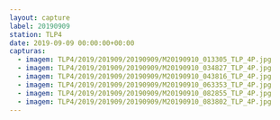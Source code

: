 ```yaml
---
layout: capture
label: 20190909
station: TLP4
date: 2019-09-09 00:00:00+00:00
capturas:
  - imagem: TLP4/2019/201909/20190909/M20190910_013305_TLP_4P.jpg
  - imagem: TLP4/2019/201909/20190909/M20190910_034827_TLP_4P.jpg
  - imagem: TLP4/2019/201909/20190909/M20190910_043816_TLP_4P.jpg
  - imagem: TLP4/2019/201909/20190909/M20190910_063353_TLP_4P.jpg
  - imagem: TLP4/2019/201909/20190909/M20190910_082855_TLP_4P.jpg
  - imagem: TLP4/2019/201909/20190909/M20190910_083802_TLP_4P.jpg
---
```

